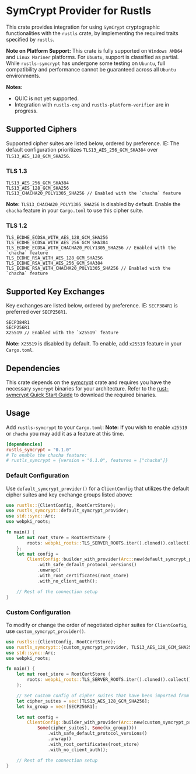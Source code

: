 # SymCrypt Provider for Rustls

This crate provides integration for using `SymCrypt` cryptographic functionalities with the `rustls` crate, by implementing the required traits specified by `rustls`.

**Note on Platform Support:** This crate is fully supported on `Windows AMD64` and `Linux Mariner` platforms. For `Ubuntu`, support is classified as partial. While `rustls-symcrypt` has undergone some testing on `Ubuntu`,
full compatibility and performance cannot be guaranteed across all `Ubuntu` environments.

**Notes:**
- QUIC is not yet supported.
- Integration with `rustls-cng` and `rustls-platform-verifier` are in progress.

## Supported Ciphers

Supported cipher suites are listed below, ordered by preference. IE: The default configuration prioritizes `TLS13_AES_256_GCM_SHA384` over `TLS13_AES_128_GCM_SHA256`.

### TLS 1.3

```ignore
TLS13_AES_256_GCM_SHA384
TLS13_AES_128_GCM_SHA256
TLS13_CHACHA20_POLY1305_SHA256 // Enabled with the `chacha` feature
```

**Note:** `TLS13_CHACHA20_POLY1305_SHA256` is disabled by default. Enable the `chacha` feature in your `Cargo.toml` to use this cipher suite.

### TLS 1.2

```ignore
TLS_ECDHE_ECDSA_WITH_AES_128_GCM_SHA256
TLS_ECDHE_ECDSA_WITH_AES_256_GCM_SHA384
TLS_ECDHE_ECDSA_WITH_CHACHA20_POLY1305_SHA256 // Enabled with the `chacha` feature
TLS_ECDHE_RSA_WITH_AES_128_GCM_SHA256
TLS_ECDHE_RSA_WITH_AES_256_GCM_SHA384
TLS_ECDHE_RSA_WITH_CHACHA20_POLY1305_SHA256 // Enabled with the `chacha` feature
```

## Supported Key Exchanges

Key exchanges are listed below, ordered by preference. IE: `SECP384R1` is preferred over `SECP256R1`.

```ignore
SECP384R1
SECP256R1
X25519 // Enabled with the `x25519` feature
```

**Note:** `X25519` is disabled by default. To enable, add `x25519` feature in your `Cargo.toml`.

## Dependencies

This crate depends on the [symcrypt](https://github.com/microsoft/rust-symcrypt) crate and requires you have the necessary `symcrypt` binaries for your architecture.
Refer to the [rust-symcrypt Quick Start Guide](https://github.com/microsoft/rust-symcrypt/tree/main/rust-symcrypt#quick-start-guide) to download the required binaries.

## Usage

Add `rustls-symcrypt` to your `Cargo.toml`:
**Note:** If you wish to enable `x25519` or `chacha` you may add it as a feature at this time.

```toml
[dependencies]
rustls_symcrypt = "0.1.0"
# To enable the chacha feature:
# rustls_symcrypt = {version = "0.1.0", features = ["chacha"]}
```

### Default Configuration

Use `default_symcrypt_provider()` for a `ClientConfig` that utilizes the default cipher suites and key exchange groups listed above:

```rust
use rustls::{ClientConfig, RootCertStore};
use rustls_symcrypt::default_symcrypt_provider;
use std::sync::Arc;
use webpki_roots;

fn main() {
    let mut root_store = RootCertStore {
        roots: webpki_roots::TLS_SERVER_ROOTS.iter().cloned().collect(),
    };
    let mut config =
        ClientConfig::builder_with_provider(Arc::new(default_symcrypt_provider()))
            .with_safe_default_protocol_versions()
            .unwrap()
            .with_root_certificates(root_store)
            .with_no_client_auth();

    // Rest of the connection setup
}
```

### Custom Configuration

To modify or change the order of negotiated cipher suites for `ClientConfig`, use `custom_symcrypt_provider()`.

```rust
use rustls::{ClientConfig, RootCertStore};
use rustls_symcrypt::{custom_symcrypt_provider, TLS13_AES_128_GCM_SHA256, SECP256R1};
use std::sync::Arc;
use webpki_roots;

fn main() {
    let mut root_store = RootCertStore {
        roots: webpki_roots::TLS_SERVER_ROOTS.iter().cloned().collect(),
    };

    // Set custom config of cipher suites that have been imported from rustls_symcrypt.
    let cipher_suites = vec![TLS13_AES_128_GCM_SHA256];
    let kx_group = vec![SECP256R1];

    let mut config =
        ClientConfig::builder_with_provider(Arc::new(custom_symcrypt_provider(
            Some(cipher_suites), Some(kx_group))))
                .with_safe_default_protocol_versions()
                .unwrap()
                .with_root_certificates(root_store)
                .with_no_client_auth();

    // Rest of the connection setup
}
```